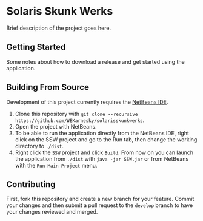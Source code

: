 # Solaris Skunk Werks
Brief description of the project goes here.

## Getting Started
Some notes about how to download a release and get started using the application.

## Building From Source
Development of this project currently requires the [NetBeans IDE](https://netbeans.apache.org/download/index.html).

1. Clone this repository with `git clone --recursive https://github.com/WEKarnesky/solarisskunkwerks`.
2. Open the project with NetBeans.
3. To be able to run the application directly from the NetBeans IDE, right click on the SSW project and go to the Run tab, then change the working directory to `./dist`.
4. Right click the `SSW` project and click `Build`. From now on you can launch the application from `./dist` with `java -jar SSW.jar` or from NetBeans with the `Run Main Project` menu.

## Contributing
First, fork this repository and create a new branch for your feature. Commit your changes and then submit a pull request to the `develop` branch to have your changes reviewed and merged.
